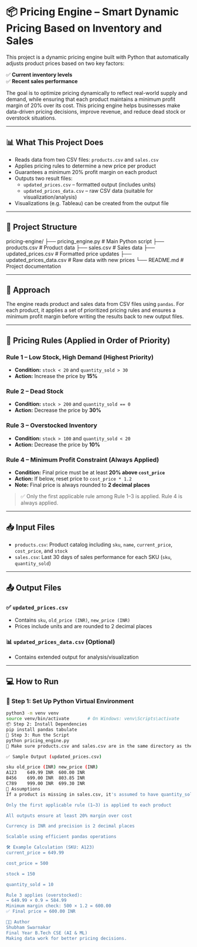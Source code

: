 # 📦 Pricing Engine – Smart Dynamic Pricing Based on Inventory and Sales

This project is a dynamic pricing engine built with Python that automatically adjusts product prices based on two key factors:

✅ **Current inventory levels**  
✅ **Recent sales performance**

The goal is to optimize pricing dynamically to reflect real-world supply and demand, while ensuring that each product maintains a minimum profit margin of 20% over its cost. This pricing engine helps businesses make data-driven pricing decisions, improve revenue, and reduce dead stock or overstock situations.

---

## 📊 What This Project Does

- Reads data from two CSV files: `products.csv` and `sales.csv`
- Applies pricing rules to determine a new price per product
- Guarantees a minimum 20% profit margin on each product
- Outputs two result files:
  - `updated_prices.csv` – formatted output (includes units)
  - `updated_prices_data.csv` – raw CSV data (suitable for visualization/analysis)
- Visualizations (e.g. Tableau) can be created from the output file

---

## 📁 Project Structure

pricing-engine/
├── pricing_engine.py           # Main Python script
├── products.csv                # Product data
├── sales.csv                   # Sales data
├── updated_prices.csv          # Formatted price updates
├── updated_prices_data.csv     # Raw data with new prices
└── README.md                   # Project documentation

---

## 🧠 Approach

The engine reads product and sales data from CSV files using `pandas`. For each product, it applies a set of prioritized pricing rules and ensures a minimum profit margin before writing the results back to new output files.

---

## 🔁 Pricing Rules (Applied in Order of Priority)

### Rule 1 – Low Stock, High Demand (Highest Priority)
- **Condition:** `stock < 20` and `quantity_sold > 30`
- **Action:** Increase the price by **15%**

### Rule 2 – Dead Stock
- **Condition:** `stock > 200` and `quantity_sold == 0`
- **Action:** Decrease the price by **30%**

### Rule 3 – Overstocked Inventory
- **Condition:** `stock > 100` and `quantity_sold < 20`
- **Action:** Decrease the price by **10%**

### Rule 4 – Minimum Profit Constraint (Always Applied)
- **Condition:** Final price must be at least **20% above `cost_price`**
- **Action:** If below, reset price to `cost_price * 1.2`
- **Note:** Final price is always rounded to **2 decimal places**

> ✅ Only the first applicable rule among Rule 1–3 is applied. Rule 4 is always applied.

---

## 📥 Input Files

- `products.csv`: Product catalog including `sku`, `name`, `current_price`, `cost_price`, and `stock`
- `sales.csv`: Last 30 days of sales performance for each SKU (`sku`, `quantity_sold`)

---

## 📤 Output Files

### ✅ `updated_prices.csv`
- Contains `sku`, `old_price (INR)`, `new_price (INR)`
- Prices include units and are rounded to 2 decimal places

### 📊 `updated_prices_data.csv` (Optional)
- Contains extended output for analysis/visualization

---

## 💻 How to Run

### 🔧 Step 1: Set Up Python Virtual Environment

```bash
python3 -m venv venv
source venv/bin/activate       # On Windows: venv\Scripts\activate
📦 Step 2: Install Dependencies
pip install pandas tabulate
🚀 Step 3: Run the Script
python pricing_engine.py
📂 Make sure products.csv and sales.csv are in the same directory as the script.

✅ Sample Output (updated_prices.csv)

sku	old_price (INR)	new_price (INR)
A123	649.99 INR	600.00 INR
B456	699.00 INR	803.85 INR
C789	999.00 INR	699.30 INR
📌 Assumptions
If a product is missing in sales.csv, it's assumed to have quantity_sold = 0

Only the first applicable rule (1–3) is applied to each product

All outputs ensure at least 20% margin over cost

Currency is INR and precision is 2 decimal places

Scalable using efficient pandas operations

🛠️ Example Calculation (SKU: A123)
current_price = 649.99

cost_price = 500

stock = 150

quantity_sold = 10

Rule 3 applies (overstocked):
→ 649.99 × 0.9 = 584.99
Minimum margin check: 500 × 1.2 = 600.00
✅ Final price = 600.00 INR

👨‍💻 Author
Shubham Swarnakar
Final Year B.Tech CSE (AI & ML)
Making data work for better pricing decisions.

